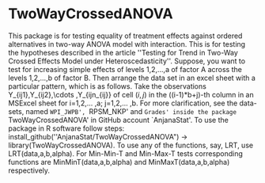 # TwoWayCrossedANOVA
 This package is for testing equality of treatment effects against ordered alternatives in two-way ANOVA model with interaction. This is for testing the hypotheses described in the article ''Testing for Trend in Two-Way Crossed Effects Model under Heteroscedasticity''.
 Suppose, you want to test for increasing simple effects of levels 1,2,...,a of factor A across the levels 1,2,...,b of factor B. Then arrange the data set in an excel sheet with a particular pattern, which is as follows. Take the observations Y_{ij1},Y_{ij2},\cdots ,Y_{ijn_{ij}} of cell $(i,j)$ in the ((i-1)*b+j)-th column in an MSExcel  sheet for i=1,2,... ,a; j=1,2,... ,b.  For more clarification, see the data-sets, named `WPI_JWPB', `RPSM_NKP' and `Grades' inside the package `TwoWayCrossedANOVA' in GitHub account `AnjanaStat'.
To use the package in R software follow steps:
install_github(''AnjanaStat/TwoWayCrossedANOVA") -> library(TwoWayCrossedANOVA). To use any of the functions, say, LRT, use LRT(data,a,b,alpha). For Min-Min-T and Min-Max-T tests corresponding functions are MinMinT(data,a,b,alpha) and MinMaxT(data,a,b,alpha) respectively.

